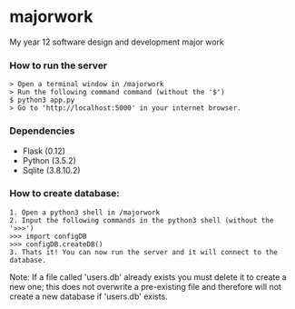 # majorwork
My year 12 software design and development major work

### How to run the server
    > Open a terminal window in /majorwork
    > Run the following command command (without the '$')
    $ python3 app.py
    > Go to 'http://localhost:5000' in your internet browser.


### Dependencies
* Flask (0.12)
* Python (3.5.2)
* Sqlite (3.8.10.2)


### How to create database:        
    1. Open a python3 shell in /majorwork
    2. Input the following commands in the python3 shell (without the '>>>')
    >>> import configDB
    >>> configDB.createDB()
    3. Thats it! You can now run the server and it will connect to the database.
  Note: If a file called 'users.db' already exists you must delete it to create a new one; this does not overwrite a pre-existing file and therefore will not create a new database if 'users.db' exists.
